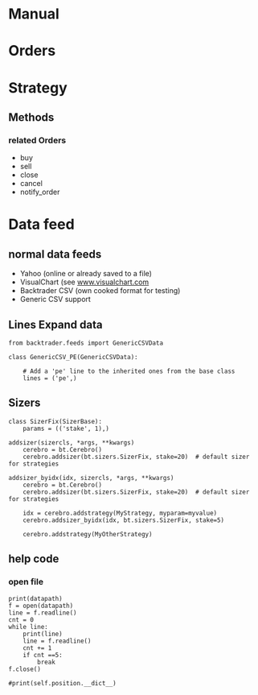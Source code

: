 # Manual

# Orders


# Strategy
## Methods
### related Orders
* buy
* sell
* close
* cancel
* notify_order

# Data feed
## normal data feeds
* Yahoo (online or already saved to a file)
* VisualChart (see www.visualchart.com
* Backtrader CSV (own cooked format for testing)
* Generic CSV support
  
## Lines Expand data

```
from backtrader.feeds import GenericCSVData

class GenericCSV_PE(GenericCSVData):

    # Add a 'pe' line to the inherited ones from the base class
    lines = ('pe',)
```    

## Sizers
```
class SizerFix(SizerBase):
    params = (('stake', 1),)

addsizer(sizercls, *args, **kwargs)
    cerebro = bt.Cerebro()
    cerebro.addsizer(bt.sizers.SizerFix, stake=20)  # default sizer for strategies

addsizer_byidx(idx, sizercls, *args, **kwargs)
    cerebro = bt.Cerebro()
    cerebro.addsizer(bt.sizers.SizerFix, stake=20)  # default sizer for strategies

    idx = cerebro.addstrategy(MyStrategy, myparam=myvalue)
    cerebro.addsizer_byidx(idx, bt.sizers.SizerFix, stake=5)

    cerebro.addstrategy(MyOtherStrategy)
```
## help code
### open file
```
print(datapath)
f = open(datapath)
line = f.readline()
cnt = 0
while line:
    print(line)
    line = f.readline()
    cnt += 1
    if cnt ==5:
        break
f.close()
```

```
#print(self.position.__dict__)
```

